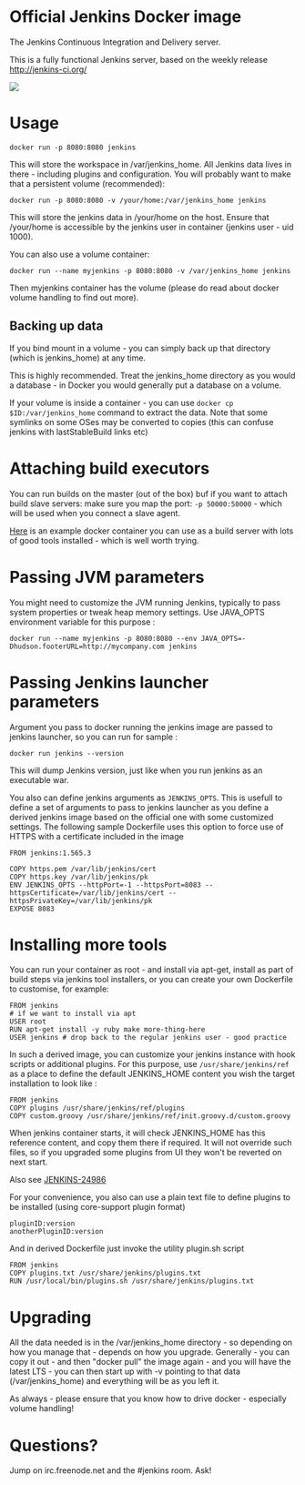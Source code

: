 # Official Jenkins Docker image

The Jenkins Continuous Integration and Delivery server.

This is a fully functional Jenkins server, based on the weekly release
http://jenkins-ci.org/


<img src="http://jenkins-ci.org/sites/default/files/jenkins_logo.png"/>


# Usage

```
docker run -p 8080:8080 jenkins
```

This will store the workspace in /var/jenkins_home. All Jenkins data lives in there - including plugins and configuration.
You will probably want to make that a persistent volume (recommended):

```
docker run -p 8080:8080 -v /your/home:/var/jenkins_home jenkins
```

This will store the jenkins data in /your/home on the host.
Ensure that /your/home is accessible by the jenkins user in container (jenkins user - uid 1000).


You can also use a volume container:

```
docker run --name myjenkins -p 8080:8080 -v /var/jenkins_home jenkins
```

Then myjenkins container has the volume (please do read about docker volume handling to find out more).

## Backing up data

If you bind mount in a volume - you can simply back up that directory
(which is jenkins_home) at any time.

This is highly recommended. Treat the jenkins_home directory as you would a database - in Docker you would generally put a database on a volume.

If your volume is inside a container - you can use ```docker cp $ID:/var/jenkins_home``` command to extract the data.
Note that some symlinks on some OSes may be converted to copies (this can confuse jenkins with lastStableBuild links etc)

# Attaching build executors

You can run builds on the master (out of the box) buf if you want to attach build slave servers: make sure you map the port: ```-p 50000:50000``` - which will be used when you connect a slave agent.

<a href="https://registry.hub.docker.com/u/maestrodev/build-agent/">Here</a> is an example docker container you can use as a build server with lots of good tools installed - which is well worth trying.

# Passing JVM parameters

You might need to customize the JVM running Jenkins, typically to pass system properties or tweak heap memory settings. Use JAVA_OPTS environment 
variable for this purpose :

```
docker run --name myjenkins -p 8080:8080 --env JAVA_OPTS=-Dhudson.footerURL=http://mycompany.com jenkins
```

# Passing Jenkins launcher parameters

Argument you pass to docker running the jenkins image are passed to jenkins launcher, so you can run for sample :
```
docker run jenkins --version
```
This will dump Jenkins version, just like when you run jenkins as an executable war.

You also can define jenkins arguments as `JENKINS_OPTS`. This is usefull to define a set of arguments to pass to jenkins launcher as you
define a derived jenkins image based on the official one with some customized settings. The following sample Dockerfile uses this option
to force use of HTTPS with a certificate included in the image

```
FROM jenkins:1.565.3

COPY https.pem /var/lib/jenkins/cert
COPY https.key /var/lib/jenkins/pk
ENV JENKINS_OPTS --httpPort=-1 --httpsPort=8083 --httpsCertificate=/var/lib/jenkins/cert --httpsPrivateKey=/var/lib/jenkins/pk
EXPOSE 8083
```

# Installing more tools

You can run your container as root - and install via apt-get, install as part of build steps via jenkins tool installers, or you can create your own Dockerfile to customise, for example: 

```
FROM jenkins
# if we want to install via apt
USER root
RUN apt-get install -y ruby make more-thing-here
USER jenkins # drop back to the regular jenkins user - good practice
```

In such a derived image, you can customize your jenkins instance with hook scripts or additional plugins. 
For this purpose, use `/usr/share/jenkins/ref` as a place to define the default JENKINS_HOME content you
wish the target installation to look like :

```
FROM jenkins
COPY plugins /usr/share/jenkins/ref/plugins
COPY custom.groovy /usr/share/jenkins/ref/init.groovy.d/custom.groovy
```

When jenkins container starts, it will check JENKINS_HOME has this reference content, and copy them there if required. It will not override such files, so if you upgraded some plugins from UI they won't be reverted on next start.

Also see [JENKINS-24986](https://issues.jenkins-ci.org/browse/JENKINS-24986)

For your convenience, you also can use a plain text file to define plugins to be installed (using core-support plugin format)
```
pluginID:version
anotherPluginID:version
```
And in derived Dockerfile just invoke the utility plugin.sh script
```
FROM jenkins
COPY plugins.txt /usr/share/jenkins/plugins.txt
RUN /usr/local/bin/plugins.sh /usr/share/jenkins/plugins.txt
```


# Upgrading

All the data needed is in the /var/jenkins_home directory - so depending on how you manage that - depends on how you upgrade. Generally - you can copy it out - and then "docker pull" the image again - and you will have the latest LTS - you can then start up with -v pointing to that data (/var/jenkins_home) and everything will be as you left it.

As always - please ensure that you know how to drive docker - especially volume handling!

# Questions?

Jump on irc.freenode.net and the #jenkins room. Ask!
